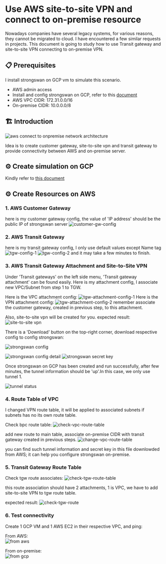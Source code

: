 # Use AWS site-to-site VPN and connect to on-premise resource

Nowadays companies have several legacy systems, for various reasons, they cannot be migrated to cloud. I have encountered a few similar requests in projects. This document is going to study how to use Transit gateway and site-to-site VPN connecting to on-premise VPN.   

## 📋 Prerequisites

I install strongswan on GCP vm to simulate this scenario. 

- AWS admin access
- Install and config strongswan on GCP, refer to this <a href="https://github.com/ChaoChihLiu/study_nodes/tree/main/network/strongswan">document</a>
- AWS VPC CIDR: 172.31.0.0/16
- On-premise CIDR: 10.0.0.0/8

## 🏗️ Introduction
![aws connect to onpremise network architecture](./imgs/aws-onpremise-vpn-network-architecture.drawio.png)

Idea is to create customer gateway, site-to-site vpn and transit gateway to provide connectivity between AWS and on-premise server.

## ⚙️ Create simulation on GCP

Kindly refer to <a href="https://github.com/ChaoChihLiu/study_nodes/tree/main/network/strongswan">this document</a>

## ⚙️ Create Resources on AWS

### 1. AWS Customer Gateway

here is my customer gateway config, the value of 'IP address' should be the public IP of strongswan server
![customer-gw-config](./imgs/customer-gw-config.png)

### 2. AWS Transit Gateway

here is my transit gateway config, I only use default values except Name tag
![tgw-config-1](./imgs/tgw-config-1.png)
![tgw-config-2](./imgs/tgw-config-2.png)
and it may take a few minutes to finish.

### 3. AWS Transit Gateway Attachment and Site-to-Site VPN

Under 'Transit gateways' on the left side menu, 'Transit gateway attachment' can be found easily. Here is my attachment config, I associate new VPC/Subnet from step 1 to TGW.

Here is the VPC attachment config:
![tgw-attachment-config-1](./imgs/attachment-vpc.png)
Here is the VPN attachment config: 
![tgw-attachment-config-2](./imgs/attachment-vpn.png)
remember associate the customer gateway, created in previous step, to this attachment.

Also, site-to-site vpn will be created for you. 
expected result:
![site-to-site vpn](./imgs/site-to-site-vpn.jpg)

There is a 'Download' button on the top-right corner, download respective config to config strongswan:

![strongswan config](./imgs/tunnel-info.png)

![strongswan config detail](./imgs/tunnel-info-detail.png)
![strongswan secret key](./imgs/tunnel-secret-key.png)

Once strongswan on GCP has been created and run successfully, after few minutes, the tunnel information should be 'up'.In this case, we only use tunnel 1.

![tunnel status](./imgs/tunnel-status.jpg)



### 4. Route Table of VPC
I changed VPN route table, it will be applied to associated subnets if subnets has no its own route table. 

Check bpc route table:
![check-vpc-route-table](./imgs/check-vpc-route-table.png)

add new route to main table, associate on-premise CIDR with transit gateway created in previous steps.
![change-vpc-route-table](./imgs/change-vpc-route-table.png)

you can find such tunnel information and secret key in this file downlowded from AWS; it can help you configure strongswan on-premise.

### 5. Transit Gateway Route Table

Check tgw route associates:
![check-tgw-route-table](./imgs/check-tgw-route-table.png)

this route association should have 2 attachments, 1 is VPC, we have to add site-to-site VPN to tgw route table.

expected result:
![check-tgw-route](./imgs/check-tgw-route.png)


### 6. Test connectivity

Create 1 GCP VM and 1 AWS EC2 in their respective VPC, and ping:

From AWS:<br/>
![from aws](./imgs/from-aws.png)

From on-premise: <br/>
![from gcp](./imgs/from-strongswan.png)